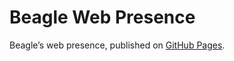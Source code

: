 # Beagle Web Presence

Beagle’s web presence, published on [GitHub Pages](https://viridispirus.github.io/Beagle/branches/FitnessFunctionView).